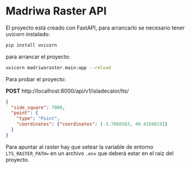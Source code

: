 # Madriwa Raster API

El proyecto está creado con FastAPI, para arrancarlo se necesario tener uvicorn instalado:

```bash
pip install uvicorn
```

para arrancar el proyecto:

```bash
uvicorn madriwaraster.main:app --reload
```

Para probar el proyecto:

**POST** http://localhost:8000/api/v1/isladecalor/lts/

```json
{
  "side_square": 7000,
  "point": {
    "type": "Point",
    "coordinates": {"coordinates": [-3.7060583, 40.4169019]}
  }
}
```

Para apuntar al raster hay que setear la variable de entorno `LTS_RASTER_PATH=` en un archivo `.env` que deberá estar en el raiz del proyecto.
